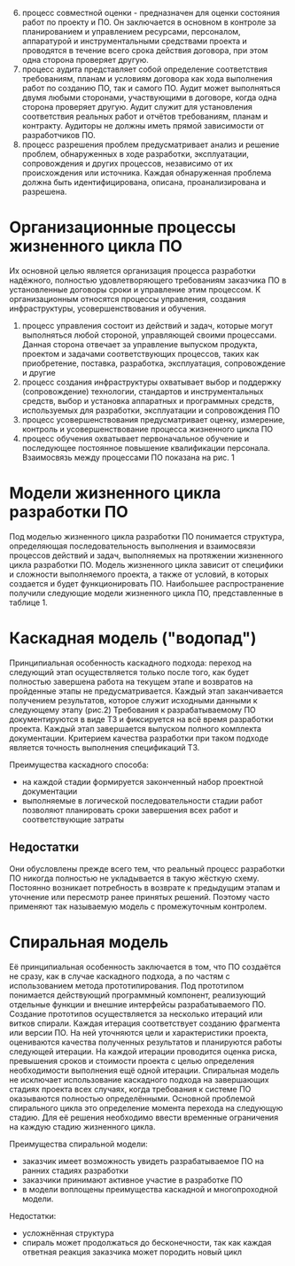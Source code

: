 6) процесс совместной оценки - предназначен для оценки состояния работ по проекту и ПО. Он заключается в основном в контроле за планированием и управлением ресурсами, персоналом, аппаратурой и инструментальными средствами проекта и проводятся в течение всего срока действия договора, при этом одна сторона проверяет другую. 
7) процесс аудита представляет собой определение соответствия требованиям, планам и условиям договора как хода выполнения работ по созданию ПО, так и самого ПО. Аудит может выполняться двумя любыми сторонами, участвующими в договоре, когда одна сторона проверяет другую. Аудит служит для установления соответствия реальных работ и отчётов требованиям, планам и контракту. Аудиторы не должны иметь прямой зависимости от разработчиков ПО.
8) процесс разрешения проблем предусматривает анализ и решение проблем, обнаруженных в ходе разработки, эксплуатации, сопровождения и других процессов, независимо от их происхождения или источника. Каждая обнаруженная проблема должна быть идентифицирована, описана, проанализирована и разрешена.

# Организационные процессы жизненного цикла ПО

Их основной целью является организация процесса разработки надёжного, полностью удовлетворяющего требованиям заказчика ПО в установленные договоры сроки и управление этим процессом. К организационным относятся процессы управления, создания инфраструктуры, усовершенствования и обучения.

1) процесс управления состоит из действий и задач, которые могут выполняться любой стороной, управляющей своими процессами. Данная сторона отвечает за управление выпуском продукта, проектом и задачами соответствующих процессов, таких как приобретение, поставка, разработка, эксплуатация, сопровождение и другие
2) процесс создания инфраструктуры охватывает выбор и поддержку (сопровождение) технологии, стандартов и инструментальных средств, выбор и установка аппаратных и программных средств, используемых для разработки, эксплуатации и сопровождения ПО
3) процесс усовершенствования предусматривает оценку, измерение, контроль и усовершенствование процесса жизненного цикла ПО
4) процесс обучения охватывает первоначальное обучение и последующее постоянное повышение квалификации персонала. 
Взаимосвязь между процессами ПО показана на рис. 1

# Модели жизненного цикла разработки ПО 

Под моделью жизненного цикла разработки ПО понимается структура, определяющая последовательность выполнения и взаимосвязи процессов действий и задач, выполняемых на протяжении жизненного цикла разработки ПО. Модель жизненного цикла зависит от специфики и сложности выполняемого проекта, а также от условий, в которых создается и будет функционировать ПО. Наибольшее распространение получили следующие модели жизненного цикла ПО, представленные в таблице 1.

# Каскадная модель ("водопад")

Принципиальная особенность каскадного подхода:
переход на следующий этап осуществляется только после того, как будет полностью завершена работа на текущем этапе и возвратов на пройденные этапы не предусматривается. Каждый этап заканчивается получением результатов, которое служит исходными данными к следующему этапу (рис.2) Требования к разрабатываемому ПО документируются в виде ТЗ и фиксируется на всё время разработки проекта. Каждый этап завершается выпуском полного комплекта документации. Критерием качества разработки при таком подходе является точность выполнения спецификаций ТЗ.

Преимущества каскадного способа:
- на каждой стадии формируется законченный набор проектной документации
- выполняемые в логической последовательности стадии работ позволяют планировать сроки завершения всех работ и соответствующие затраты

## Недостатки

Они обусловлены прежде всего тем, что реальный процесс разработки ПО никогда полностью не укладывается в такую жёсткую схему. Постоянно возникает потребность в возврате к предыдущим этапам и уточнение или пересмотр ранее принятых решений. Поэтому часто применяют так называемую модель с промежуточным контролем.

# Спиральная модель

Её принципиальная особенность заключается в том, что ПО создаётся не сразу, как в случае каскадного подхода, а по частям с использованием метода прототипирования. Под прототипом понимается действующий программный компонент, реализующий отдельные функции и внешние интерфейсы разрабатываемого ПО. Создание прототипов осуществляется за несколько итераций или витков спирали. Каждая итерация соответствует созданию фрагмента или версии ПО. На ней уточняются цели и характеристики проекта, оцениваются качества полученных результатов и планируются работы следующей итерации. На каждой итерации проводится оценка риска, превышения сроков и стоимости проекта с целью определения необходимости выполнения ещё одной итерации. Спиральная модель не исключает использование каскадного подхода на завершающих стадиях проекта всех случаях, когда требования к системе ПО оказываются полностью определёнными. Основной проблемой спирального цикла это определение момента перехода на следующую стадию. Для её решения необходимо ввести временные ограничения на каждую стадию жизненного цикла. 

Преимущества спиральной модели:
- заказчик имеет возможность увидеть разрабатываемое ПО на ранних стадиях разработки
- заказчики принимают активное участие в разработке ПО
- в модели воплощены преимущества каскадной и многопроходной модели.

Недостатки:
- усложнённая структура
- спираль может продолжаться до бесконечности, так как каждая ответная реакция заказчика может породить новый цикл


